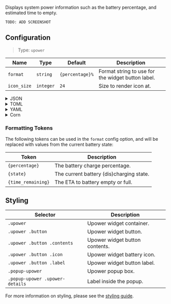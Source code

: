 Displays system power information such as the battery percentage, and estimated time to empty.

`TODO: ADD SCREENSHOT`

[//]: # (![Screenshot]&#40;https://user-images.githubusercontent.com/5057870/184540521-2278bdec-9742-46f0-9ac2-58a7b6f6ea1d.png&#41;)


## Configuration

> Type: `upower`

| Name        | Type      | Default         | Description                                       |
|-------------|-----------|-----------------|---------------------------------------------------|
| `format`    | `string`  | `{percentage}%` | Format string to use for the widget button label. |
| `icon_size` | `integer` | `24`            | Size to render icon at.                           |

<details>
<summary>JSON</summary>

```json
{
  "end": [
    {
      "type": "upower",
      "format": "{percentage}%"
    }
  ]
}

```

</details>

<details>
<summary>TOML</summary>

```toml
[[end]]
type = "upower"
format = "{percentage}%"
```

</details>

<details>
<summary>YAML</summary>

```yaml
end:
  - type: "upower"
    format: "{percentage}%"
```

</details>

<details>
<summary>Corn</summary>

```corn
{
  end = [
    {
      type = "upower"
      format = "{percentage}%"
    }
  ]
}
```

</details>

### Formatting Tokens

The following tokens can be used in the `format` config option,
and will be replaced with values from the current battery state:

| Token               | Description                              |
|---------------------|------------------------------------------|
| `{percentage}`      | The battery charge percentage.           |
| `{state}`           | The current battery (dis)charging state. |
| `{time_remaining}`  | The ETA to battery empty or full.        |

## Styling

| Selector                        | Description                    |
|---------------------------------|--------------------------------|
| `.upower`                       | Upower widget container.       |
| `.upower .button`               | Upower widget button.          |
| `.upower .button .contents`     | Upower widget button contents. |
| `.upower .button .icon`         | Upower widget battery icon.    |
| `.upower .button .label`        | Upower widget button label.    |
| `.popup-upower`                 | Upower popup box.              |
| `.popup-upower .upower-details` | Label inside the popup.        |

For more information on styling, please see the [styling guide](styling-guide).
